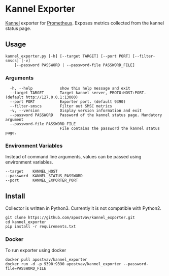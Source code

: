 # Kannel Exporter

[Kannel](http://www.kannel.org) exporter for [Prometheus](https://prometheus.io). Exposes metrics collected from the kannel status page.

## Usage
```
kannel_exporter.py [-h] [--target TARGET] [--port PORT] [--filter-smscs] [-v]
    [--password PASSWORD | --password-file PASSWORD_FILE]
```

### Arguments
```
  -h, --help            show this help message and exit
  --target TARGET       Target kannel server, PROTO:HOST:PORT. (default http://127.0.0.1:13000)
  --port PORT           Exporter port. (default 9390)
  --filter-smscs        Filter out SMSC metrics
  -v, --version         Display version information and exit
  --password PASSWORD   Password of the kannel status page. Mandatory argument
  --password-file PASSWORD_FILE
                        File contains the password the kannel status page.
```

### Environment Variables
Instead of command line arguments, values can be passed using environment variables.
```
--target    KANNEL_HOST
--password  KANNEL_STATUS_PASSWORD
--port      KANNEL_EXPORTER_PORT
```

## Install
Collector is written in Python3. Currently it is not compatible with Python2.

```
git clone https://github.com/apostvav/kannel_exporter.git
cd kannel_exporter
pip install -r requirements.txt
```

### Docker
To run exporter using docker
```
docker pull apostvav/kannel_exporter
docker run -d -p 9390:9390 apostvav/kannel_exporter --password-file=PASSWORD_FILE
```

